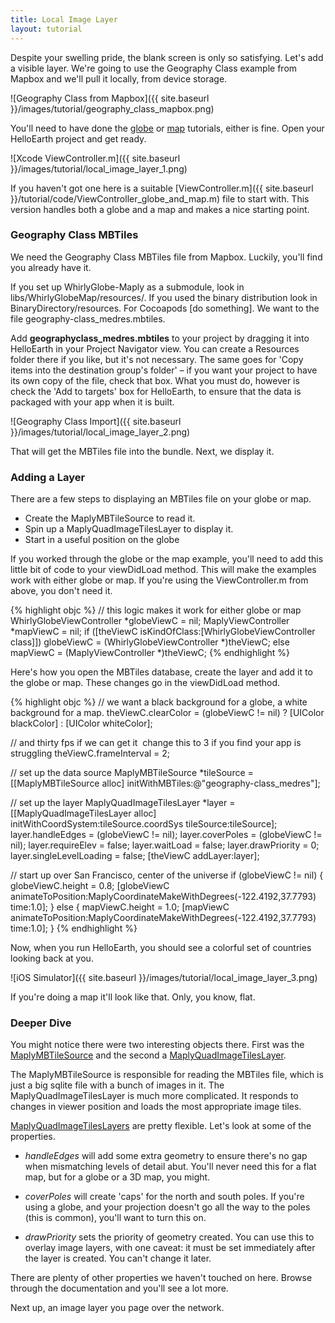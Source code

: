 ```yaml
---
title: Local Image Layer
layout: tutorial
---
```


Despite your swelling pride, the blank screen is only so satisfying. Let's add a visible layer.  We're going to use the Geography Class example from Mapbox and we'll pull it locally, from device storage.

![Geography Class from Mapbox]({{ site.baseurl }}/images/tutorial/geography_class_mapbox.png)

You'll need to have done the [globe](your_first_globe.html) or [map](your_first_map.html) tutorials, either is fine.  Open your HelloEarth project and get ready.

![Xcode ViewController.m]({{ site.baseurl }}/images/tutorial/local_image_layer_1.png)

If you haven't got one here is a suitable [ViewController.m]({{ site.baseurl }}/tutorial/code/ViewController_globe_and_map.m) file to start with.  This version handles both a globe and a map and makes a nice starting point.
                                           
### Geography Class MBTiles

We need the Geography Class MBTiles file from Mapbox.  Luckily, you'll find you already have it.

If you set up WhirlyGlobe-Maply as a submodule, look in libs/WhirlyGlobeMap/resources/.  If you used the binary distribution look in BinaryDirectory/resources.  For Cocoapods [do something].  We want to the file geography-class_medres.mbtiles.

Add **geography­class_medres.mbtiles** to your project by dragging it into HelloEarth in your Project Navigator view. You can create a Resources folder there if you like, but it's not necessary. The same goes for 'Copy items into the destination group's folder' – if you want your project to have its own copy of the file, check that box. What you must do, however is check the 'Add to targets' box for HelloEarth, to ensure that the data is packaged with your app when it is built.

![Geography Class Import]({{ site.baseurl }}/images/tutorial/local_image_layer_2.png)

That will get the MBTiles file into the bundle.  Next, we display it.

### Adding a Layer

There are a few steps to displaying an MBTiles file on your globe or map.

- Create the MaplyMBTileSource to read it.
- Spin up a MaplyQuadImageTilesLayer to display it.
- Start in a useful position on the globe

If you worked through the globe or the map example, you'll need to add this little bit of code to your viewDidLoad method.  This will make the examples work with either globe or map.  If you're using the ViewController.m from above, you don't need it.

{% highlight objc %}
// this logic makes it work for either globe or map
WhirlyGlobeViewController *globeViewC = nil;
MaplyViewController *mapViewC = nil;
if ([theViewC isKindOfClass:[WhirlyGlobeViewController class]])
    globeViewC = (WhirlyGlobeViewController *)theViewC;
else
    mapViewC = (MaplyViewController *)theViewC;
{% endhighlight %}

Here's how you open the MBTiles database, create the layer and add it to the globe or map.  These changes go in the viewDidLoad method.

{% highlight objc %}
// we want a black background for a globe, a white background for a map.
theViewC.clearColor = (globeViewC != nil) ? [UIColor blackColor] : [UIColor whiteColor];

// and thirty fps if we can get it ­ change this to 3 if you find your app is struggling
theViewC.frameInterval = 2;

// set up the data source
MaplyMBTileSource *tileSource = 
    [[MaplyMBTileSource alloc] initWithMBTiles:@"geography-class_medres"];

// set up the layer
MaplyQuadImageTilesLayer *layer = 
    [[MaplyQuadImageTilesLayer alloc] initWithCoordSystem:tileSource.coordSys 
                                      tileSource:tileSource];
layer.handleEdges = (globeViewC != nil);
layer.coverPoles = (globeViewC != nil);
layer.requireElev = false;
layer.waitLoad = false;
layer.drawPriority = 0;
layer.singleLevelLoading = false;
[theViewC addLayer:layer];

// start up over San Francisco, center of the universe
if (globeViewC != nil)
{
  globeViewC.height = 0.8;
    [globeViewC animateToPosition:MaplyCoordinateMakeWithDegrees(-122.4192,37.7793)
                time:1.0];
} else {
  mapViewC.height = 1.0;
  [mapViewC animateToPosition:MaplyCoordinateMakeWithDegrees(-122.4192,37.7793)
            time:1.0];
}
{% endhighlight %}

Now, when you run HelloEarth, you should see a colorful set of countries looking back at you.

![iOS Simulator]({{ site.baseurl }}/images/tutorial/local_image_layer_3.png)

If you're doing a map it'll look like that.  Only, you know, flat.

### Deeper Dive

You might notice there were two interesting objects there.  First was the <a href= "{{ site.baseurl }}/reference/ios_2_3/Classes/MaplyMBTileSource.html" target="_blank">MaplyMBTileSource</a> and the second a <a href= "{{ site.baseurl }}/reference/ios_2_3/Classes/MaplyQuadImageTilesLayer.html" target="_blank">MaplyQuadImageTilesLayer</a>.

The MaplyMBTileSource is responsible for reading the MBTiles file, which is just a big sqlite file with a bunch of images in it.  The MaplyQuadImageTilesLayer is much more complicated.  It responds to changes in viewer position and loads the most appropriate image tiles.

<a href= "{{ site.baseurl }}/reference/ios_2_3/Classes/MaplyQuadImageTilesLayer.html" target="_blank">MaplyQuadImageTilesLayers</a> are pretty flexible.  Let's look at some of the properties.

- _handleEdges_ will add some extra geometry to ensure there's no gap when mismatching levels of detail abut. You'll never need this for a flat map, but for a globe or a 3D map, you might.

- _coverPoles_ will create 'caps' for the north and south poles. If you're using a globe, and your projection doesn't go all the way to the poles (this is common), you'll want to turn this on.

- _drawPriority_ sets the priority of geometry created.  You can use this to overlay image layers, with one caveat: it must be set immediately after the layer is created. You can't change it later.

There are plenty of other properties we haven't touched on here.  Browse through the documentation and you'll see a lot more.

Next up, an image layer you page over the network.
